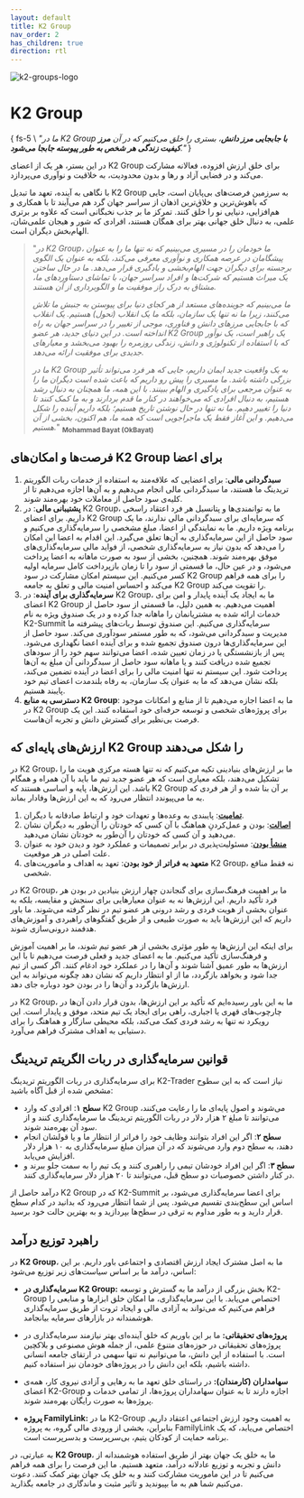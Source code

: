 ```yaml
---
layout: default
title: K2 Group
nav_order: 2
has_children: true
direction: rtl
---
```


![k2-groups-logo](https://github.com/OkBayat/OkBayat.github.io/assets/24451494/247912e3-275c-439a-9f15-2f0e012eba6b)


# K2 Group

[comment]: <> (**K2 Group** بستری است که ما با جابجایی مرز دانش، متعهد به خلق قلمروی گفتگویی قدرتمندی هستیم، که در آن **مرز کیفیت زندگی هر شخص به طور پیوسته جابجا می‌شود**. در این بستر، **هر نیروی کار سهامداری است که به خلق ارزش افزوده کمک می‌کند** و نیروی کار **رها و آزاد** است، چیزی که وجود همگی ما عمیقا در باره‌ی آن است. این نه تنها یک تعهد است، بلکه یک رویا و یک ایدئولوژی است که ما در K2 Group به آن ایمان داریم.)

{ fs-5 \ _"ما در K2 Group **با جابجایی مرز دانش**، بستری را خلق می‌کنیم  که در آن **مرز کیفیت زندگی هر شخص به طور پیوسته جابجا می‌شود**."_ }

در این بستر، هر یک از اعضای K2 Group برای خلق ارزش افزوده، فعالانه مشارکت می‌کند و در فضایی آزاد و رها و بدون محدودیت، به خلاقیت و نوآوری می‌پردازد.

با نگاهی به آینده، تعهد ما تبدیل K2 Group به سرزمین فرصت‌های بی‌پایان است، جایی که باهوش‌ترین و خلاق‌ترین اذهان از سراسر جهان گرد هم می‌آیند تا با همکاری و هم‌افزایی، دنیایی نو را خلق کنند. تمرکز ما بر جذب نخبگانی است که علاوه بر برتری علمی، به دنبال خلق جهانی بهتر برای همگان هستند، افرادی که شور و هیجان علمی‌شان، الهام‌بخش دیگران است.

> "_در K2 Group، ما خودمان را در مسیری می‌بینیم که نه تنها ما را به عنوان پیشگامان در عرصه همکاری و نوآوری معرفی می‌کند، بلکه به عنوان یک الگوی برجسته برای دیگران جهت الهام‌بخشی و یادگیری قرار می‌دهد. ما در حال ساختن یک میراث هستیم که شرکت‌ها و افراد سراسر جهان، با تماشای دستاوردهای ما، مشتاق به درک راز موفقیت ما و الگوبرداری از آن هستند._
>
> _ما می‌بینیم که جوینده‌های مستعد از هر کجای دنیا برای پیوستن به جنبش ما تلاش می‌کنند، زیرا ما نه تنها یک سازمان، بلکه ما یک انقلاب (تحول) هستیم. یک انقلاب که با جابجایی مرزهای دانش و فناوری، موجی از تغییر را در سراسر جهان به راه انداخته است. در این دنیای جدید، هر عضو K2 Group یک راهبر است، یک نوآور که با استفاده از تکنولوژی و دانش، زندگی روزمره را بهبود می‌بخشد و معیارهای جدیدی برای موفقیت ارائه می‌دهد._
>
> _ما در K2 Group به یک واقعیت جدید ایمان داریم، جایی که هر فرد می‌تواند تأثیر بزرگی داشته باشد. ما مسیری را پیش رو داریم که باعث شده است دیگران ما را به عنوان مرجعی برای یادگیری و الهام ببینند. با این همه، ما همچنان به دنبال رشد هستیم، به دنبال افرادی که می‌خواهند در کنار ما قدم بردارند و به ما کمک کنند تا دنیا را تغییر دهیم. ما نه تنها در حال نوشتن تاریخ هستیم؛ بلکه داریم آینده را شکل می‌دهیم. و این آغاز فقط یک ماجراجویی است که همه ما، هم اکنون، بخشی از آن هستیم._" <sub>**Mohammad Bayat (OkBayat)**</sub>


## فرصت‌ها و امکان‌های K2 Group برای اعضا
1. **سبدگردانی مالی**: برای اعضایی که علاقه‌مند به استفاده از خدمات ربات الگوریتم تریدینگ ما هستند، ما سبدگردانی مالی انجام می‌دهیم و به آن‌ها اجازه می‌دهیم تا از کلیه‌ی سود حاصل از معاملات خود بهره‌مند شوند.
2. **پشتیبانی مالی**: در K2 Group، ما به توانمندی‌ها و پتانسیل هر فرد اعتقاد راسخی داریم. برای اعضای K2 Group که سرمایه‌ای برای سبدگردانی مالی ندارند، ما یک برنامه ویژه داریم. ما به نمایندگی از اعضا، مبلغ مشخصی را سرمایه‌گذاری می‌کنیم و سود حاصل از این سرمایه‌گذاری به آن‌ها تعلق می‌گیرد. این اقدام به اعضا این امکان را می‌دهد که بدون نیاز به سرمایه‌گذاری شخصی، از فواید مالی سرمایه‌گذاری‌های موفق بهره‌مند شوند. همچنین، بخشی از سود به صورت ماهانه به اعضا پرداخت می‌شود، و در عین حال، ما قسمتی از سود را تا زمان بازپرداخت کامل سرمایه اولیه کسر می‌کنیم. این سیستم امکان مشارکت در سود K2 Group را برای همه فراهم می‌کند و احساس امنیت مالی و تعلق به جامعه K2 Group را تقویت می‌کند.
3. **سرمایه‌گذاری برای آینده**: در K2 Group، ما به ایجاد یک آینده پایدار و امن برای اعضای K2 Group اهمیت می‌دهیم. به همین دلیل، ما قسمتی از سود حاصل از خدمات ارائه شده به مشتریانمان را ماهانه جدا کرده و در یک صندوق ویژه به نام K2-Summit سرمایه‌گذاری می‌کنیم. این صندوق توسط ربات‌های پیشرفته ما مدیریت و سبدگردانی می‌شود، که به طور مستمر سودآوری می‌کند. سود حاصل از این سرمایه‌گذاری‌ها درون صندوق تجمیع شده و برای آینده اعضا نگهداری می‌شود. پس از بازنشستگی یا در زمان تعیین شده، اعضا می‌توانند سهم خود را از سودهای تجمیع شده دریافت کنند و یا ماهانه سود حاصل از سبدگردانی آن مبلغ به آن‌ها پرداخت شود. این سیستم نه تنها امنیت مالی را برای اعضا در آینده تضمین می‌کند، بلکه نشان می‌دهد که ما به عنوان یک سازمان، به رفاه بلندمدت اعضای تیم خود پایبند هستیم.
4. **دسترسی به منابع K2 Group**: ما به اعضا اجازه می‌دهیم تا از منابع و امکانات موجود در K2 Group برای پروژه‌های شخصی و توسعه حرفه‌ای خود استفاده کنند. این یک فرصت بی‌نظیر برای گسترش دانش و تجربه آن‌هاست.

## ارزش‌های پایه‌ای که K2 Group را شکل می‌دهند
در K2 Group، ما بر ارزش‌های بنیادینی تکیه می‌کنیم که نه تنها هسته مرکزی هویت ما را تشکیل می‌دهند، بلکه معیاری است که هر عضو جدید تیم ما باید با آن همراه و همگام باشد. این ارزش‌ها، پایه و اساسی هستند که K2 Group بر آن بنا شده و از هر فردی که به ما می‌پیوندد انتظار می‌رود که به این ارزش‌ها وفادار بماند.

1. [**تمامیت**](../../leadership/integrity): پایبندی به وعده‌ها و تعهدات خود و ارتباط صادقانه با دیگران.
2. [**اصالت**](../../leadership/authentic): بودن و عمل‌کردنِ هماهنگ با آن کسی که خودتان را آن‌طور به دیگران نشان می‌دهید و آن کسی که خودتان را آن‌طور به خودتان نشان می‌دهید.
3. [**منشأ بودن**](../../leadership/cause-in-the-matter): مسئولیت‌پذیری در برابر تصمیمات و عملکرد خود و دیدن خود به عنوان علت اصلی در هر موقعیت.
4. **متعهد به فراتر از خود بودن**: تعهد به اهداف و ماموریت‌های K2 Group، نه فقط منافع شخصی.

در K2 Group، ما بر اهمیت فرهنگ‌سازی برای گنجاندن چهار ارزش بنیادین در بودن هر فرد تأکید داریم. این ارزش‌ها نه به عنوان معیارهایی برای سنجش و مقایسه، بلکه به عنوان بخشی از هویت فردی و رشد درونی هر عضو تیم در نظر گرفته می‌شوند. ما باور داریم که این ارزش‌ها باید به صورت طبیعی و از طریق گفتگوهای راهبردی و آموزش‌های هدفمند درونی‌سازی شوند.

برای اینکه این ارزش‌ها به طور مؤثری بخشی از هر عضو تیم شوند، ما بر اهمیت آموزش و فرهنگ‌سازی تأکید می‌کنیم. ما به اعضای جدید و فعلی فرصت می‌دهیم تا با این ارزش‌ها به طور عمیق آشنا شوند و آن‌ها را در عملکرد خود ادغام کنند. اگر کسی از تیم جدا شود و بخواهد بازگردد، ما از او انتظار داریم که نشان دهد چگونه می‌تواند به این ارزش‌ها بازگردد و آن‌ها را در بودن خود دوباره جای دهد.

در K2 Group، ما به این باور رسیده‌ایم که تأکید بر این ارزش‌ها، بدون قرار دادن آن‌ها در چارچوب‌های قهری یا اجباری، راهی برای ایجاد یک تیم متحد، موفق و پایدار است. این رویکرد نه تنها به رشد فردی کمک می‌کند، بلکه محیطی سازگار و هماهنگ را برای دستیابی به اهداف مشترک فراهم می‌آورد.

## قوانین سرمایه‌گذاری در ربات الگریتم تریدینگ
برای سرمایه‌گذاری در ربات الگوریتم تریدینگ K2-Trader نیاز است که به این سطوح مشخص شده از قبل آگاه باشید:

- **سطح ۱**: افرادی که وارد K2 Group می‌شوند و اصول پایه‌ای ما را رعایت می‌کنند، می‌توانند تا مبلغ ۲ هزار دلار در ربات الگوریتم تریدینگ ما سرمایه‌گذاری کنند و از سود آن بهره‌مند شوند.
- **سطح ۲**: اگر این افراد بتوانند وظایف خود را فراتر از انتظار ما و یا قولشان انجام دهند، به سطح دوم وارد می‌شوند که در آن میزان مبلغ سرمایه‌گذاری به ۱۰ هزار دلار افزایش می‌یابد.
- **سطح ۳**: اگر این افراد خودشان تیمی را راهبری کنند و یک تیم را به سمت جلو ببرند و در کنار داشتن خصوصیات دو سطح قبل، می‌توانند تا ۲۰ هزار دلار سرمایه‌گذاری کنند.

درآمد حاصل از K2 Group که در K2-Summit برای اعضا سرمایه‌گذاری می‌شود، بر اساس این سطح‌بندی‌ تقسیم می‌شود. پس از شما انتظار می‌رود که بدانید در کدام سطح قرار دارید و به طور مداوم به ترقی در سطح‌ها بپردازید و به بهترین حالت خود برسید.


## راهبرد توزیع درآمد
در **K2 Group**، ما به اصل مشترک ایجاد ارزش اقتصادی و اجتماعی باور داریم. بر این اساس، درآمد ما بر اساس سیاست‌های زیر توزیع می‌شود:

- **سرمایه‌گذاری در K2 Group:** بخش بزرگی از درآمد ما به گسترش و توسعه K2-Group اختصاص می‌یابد. با این سرمایه‌گذاری، ما امکان خلق ابزارها و منابعی را فراهم می‌کنیم که می‌تواند به آزادی مالی و ایجاد ثروت از طریق سرمایه‌گذاری هوشمندانه در بازارهای سرمایه بیانجامد.

- **پروژه‌های تحقیقاتی:** ما بر این باوریم که خلق آینده‌ای بهتر نیازمند سرمایه‌گذاری در پروژه‌های تحقیقاتی در حوزه‌های متنوع علمی، از جمله هوش مصنوعی و بلاکچین است. با استفاده از این دانش، ما می‌توانیم نه تنها سهمی در ارتقای جامعه انسانی داشته باشیم، بلکه این دانش را در پروژه‌های خودمان نیز استفاده کنیم.

- **سهامداران (کارمندان):** در راستای خلق تعهد ما به رهایی و آزادی نیروی کار، همه‌ی اعضای K2-Group اجازه دارند تا به عنوان سهامداران پروژه‌ها، از تمامی خدمات و پروژه‌ها به صورت رایگان بهره‌مند شوند.

- **پروژه FamilyLink:** ما در K2-Group به اهمیت وجود ارزش اجتماعی اعتقاد داریم. بنابراین، بخشی از ورودی مالی گروه، به پروژه FamilyLink اختصاص می‌یابد، که یک برنامه حمایت از کودکان یتیم، بی‌سرپرست و بدسرپرست است.

به عبارتی، در **K2 Group**، ما به خلق یک جهان بهتر از طریق استفاده هوشمندانه از دانش و تجربه و توزیع عادلانه درآمد، متعهد هستیم. ما این فرصت را برای همه فراهم می‌کنیم تا در این ماموریت مشارکت کنند و به خلق یک جهان بهتر کمک کنند. دعوت می‌کنیم شما هم به ما بپیوندید و تاثیر مثبت و ماندگاری در جامعه بگذارید.
